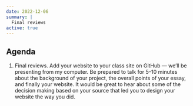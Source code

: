 ```yaml
---
date: 2022-12-06
summary: |
  Final reviews
active: true
---
```



## Agenda
 
1. Final reviews. Add your website to your class site on GitHub — we’ll be presenting from my computer. Be prepared to talk for 5–10 minutes about the background of your project, the overall points of your essay, and finally your website. It would be great to hear about some of the decision making based on your source that led you to design your website the way you did.
